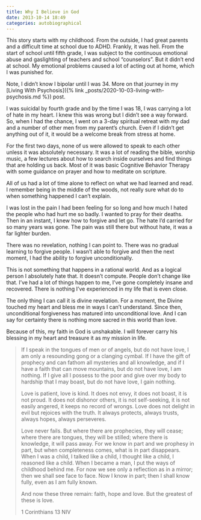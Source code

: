 ```yaml
---
title: Why I Believe in God
date: 2013-10-14 18:49
categories: autobiographical
---
```

This story starts with my childhood. From the outside, I had great parents and a difficult time at school due to ADHD. Frankly, it was hell. From the start of school until fifth grade, I was subject to the continuous emotional abuse and gaslighting of teachers and school “counselors”. But it didn’t end at school. My emotional problems caused a lot of acting out at home, which I was punished for.

<p class="author">Note, I didn’t know I bipolar until I was 34. More on that journey in my [Living With Psychosis]({% link _posts/2020-10-03-living-with-psychosis.md %}) post.</p>

I was suicidal by fourth grade and by the time I was 18, I was carrying a lot of hate in my heart. I knew this was wrong but I didn’t see a way forward. So, when I had the chance, I went on a 3-day spiritual retreat with my dad and a number of other men from my parent’s church. Even if I didn’t get anything out of it, it would be a welcome break from stress at home.

For the first two days, none of us were allowed to speak to each other unless it was absolutely necessary. It was a lot of reading the bible, worship music, a few lectures about how to search inside ourselves and find things that are holding us back. Most of it was basic Cognitive Behavior Therapy with some guidance on prayer and how to meditate on scripture.

All of us had a lot of time alone to reflect on what we had learned and read. I remember being in the middle of the woods, not really sure what do to when something happened I can’t explain.

I was lost in the pain I had been feeling for so long and how much I hated the people who had hurt me so badly. I wanted to pray for their deaths. Then in an instant, I knew how to forgive and let go. The hate I’d carried for so many years was gone. The pain was still there but without hate, it was a far lighter burden.

There was no revelation, nothing I can point to. There was no gradual learning to forgive people. I wasn’t able to forgive and then the next moment, I had the ability to forgive unconditionally.

This is not something that happens in a rational world. And as a logical person I absolutely hate that. It doesn’t compute. People don’t change like that. I’ve had a lot of things happen to me, I’ve gone completely insane and recovered. There is nothing I’ve experienced in my life that is even close.

The only thing I can call it is divine revelation. For a moment, the Divine touched my heart and bless me in ways I can’t understand. Since then, unconditional forgiveness has matured into unconditional love. And I can say for certainty there is nothing more sacred in this world than love.

Because of this, my faith in God is unshakable. I will forever carry his blessing in my heart and treasure it as my mission in life.

> If I speak in the tongues of men or of angels, but do not have love, I am only a resounding gong or a clanging cymbal. If I have the gift of prophecy and can fathom all mysteries and all knowledge, and if I have a faith that can move mountains, but do not have love, I am nothing. If I give all I possess to the poor and give over my body to hardship that I may boast, but do not have love, I gain nothing.
>
> Love is patient, love is kind. It does not envy, it does not boast, it is not proud. It does not dishonor others, it is not self-seeking, it is not easily angered, it keeps no record of wrongs. Love does not delight in evil but rejoices with the truth. It always protects, always trusts, always hopes, always perseveres.
>
> Love never fails. But where there are prophecies, they will cease; where there are tongues, they will be stilled; where there is knowledge, it will pass away. For we know in part and we prophesy in part, but when completeness comes, what is in part disappears. When I was a child, I talked like a child, I thought like a child, I reasoned like a child. When I became a man, I put the ways of childhood behind me. For now we see only a reflection as in a mirror; then we shall see face to face. Now I know in part; then I shall know fully, even as I am fully known.
>
> And now these three remain: faith, hope and love. But the greatest of these is love.
>
> 1 Corinthians 13 NIV
